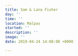 ```yaml
---
title: Sam & Lana Fisher
day: ''
time: ''
location: Malpas
started: ''
description: ''
image: ''
date: 2019-04-24 14:08:08 +0000

---
```

